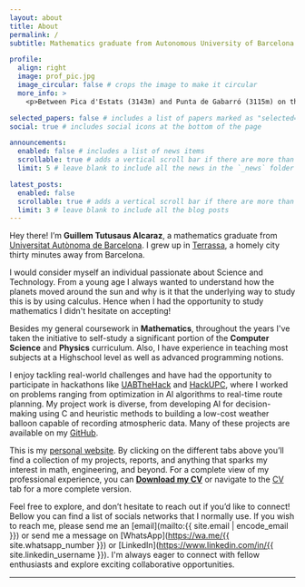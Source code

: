 ```yaml
---
layout: about
title: About
permalink: /
subtitle: Mathematics graduate from Autonomous University of Barcelona

profile:
  align: right
  image: prof_pic.jpg
  image_circular: false # crops the image to make it circular
  more_info: >
    <p>Between Pica d'Estats (3143m) and Punta de Gabarró (3115m) on the Catalan Pyrenees</p>

selected_papers: false # includes a list of papers marked as "selected={true}"
social: true # includes social icons at the bottom of the page

announcements:
  enabled: false # includes a list of news items
  scrollable: true # adds a vertical scroll bar if there are more than 3 news items
  limit: 5 # leave blank to include all the news in the `_news` folder

latest_posts:
  enabled: false
  scrollable: true # adds a vertical scroll bar if there are more than 3 news items
  limit: 3 # leave blank to include all the blog posts
---
```


Hey there! I’m <b>Guillem Tutusaus Alcaraz</b>, a mathematics graduate from [Universitat Autònoma de Barcelona](https://www.uab.cat/web/estudiar/ehea-degrees/study-plan/study-plan-and-timetables-1345467897115.html?param1=1216102918128). I grew up in [Terrassa](https://maps.app.goo.gl/V8egzKBS3s7TtUZq7), a homely city thirty minutes away from Barcelona.

I would consider myself an individual passionate about Science and Technology. From a young age I always wanted to understand how the planets moved around the sun and why is it that the underlying way to study this is by using calculus. Hence when I had the opportunity to study mathematics I didn't hesitate on accepting!

Besides my general coursework in <b>Mathematics</b>, throughout the years I've taken the initiative to self-study a significant portion of the <b>Computer Science</b> and <b>Physics</b> curriculum. Also, I have experience in teaching most subjects at a Highschool level as well as advanced programming notions.

I enjoy tackling real-world challenges and have had the opportunity to participate in hackathons like [UABTheHack](https://www.linkedin.com/posts/guillemtutusausalcaraz_hackathon-uab-caixadenginyers-activity-7251669408786374658-Kcy6?utm_source=share&utm_medium=member_desktop) and [HackUPC](https://www.linkedin.com/posts/guillemtutusausalcaraz_hackupc-ai-heuristicfunctions-activity-7193337563602993152-wrL3?utm_source=share&utm_medium=member_desktop), where I worked on problems ranging from optimization in AI algorithms to real-time route planning. My project work is diverse, from developing AI for decision-making using C and heuristic methods to building a low-cost weather balloon capable of recording atmospheric data. Many of these projects are available on my [GitHub](https://github.com/Tutusaus).

This is my [personal website](https://tutusaus.github.io/). By clicking on the different tabs above you’ll find a collection of my projects, reports, and anything that sparks my interest in math, engineering, and beyond. For a complete view of my professional experience, you can **[Download my CV](https://tutusaus.github.io/assets/pdf/Tutusaus_GuillemCV.pdf)** or navigate to the [CV](https://tutusaus.github.io/cv/) tab for a more complete version.

Feel free to explore, and don’t hesitate to reach out if you’d like to connect! Bellow you can find a list of socials networks that I normally use. If you wish to reach me, please send me an [email](mailto:{{ site.email | encode_email }}) or send me a message on [WhatsApp](https://wa.me/{{ site.whatsapp_number }}) or [LinkedIn](https://www.linkedin.com/in/{{ site.linkedin_username }}). I'm always eager to connect with fellow enthusiasts and explore exciting collaborative opportunities.

---

